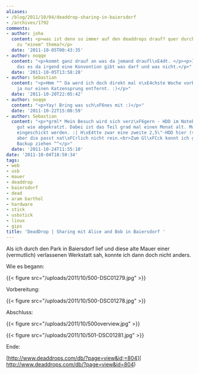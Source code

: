 ```yaml
---
aliases:
- /blog/2011/10/04/deaddrop-sharing-in-baiersdorf
- /archives/1792
comments:
- author: joha
  content: <p>was ist denn so immer auf den deaddrops drauf? quer durch die bank oder
    zu "einem" thema?</p>
  date: '2011-10-05T00:43:35'
- author: noqqe
  content: "<p>kommt ganz drauf an was da jemand draufl\xE4dt. </p><p>Ich denke nicht
    das es da irgend eine Konvention gibt was darf und was nicht.</p>"
  date: '2011-10-05T13:58:28'
- author: Sebastian
  content: "<p>Hmm ^^ Da werd ich doch direkt mal n\xE4chste Woche vorbeisehen, ist
    ja nur einen Katzensprung entfernt. :)</p>"
  date: '2011-10-20T22:05:42'
- author: noqqe
  content: "<p>Yay! Bring was sch\xF6nes mit :)</p>"
  date: '2011-10-22T15:08:59'
- author: Sebastian
  content: "<p>*grml* Mein Besuch wird sich verz\xF6gern - HDD im Notebook ist so
    gut wie abgekratzt. Dabei ist das Teil grad mal einen Monat alt. Muss also erstmal
    eingeschickt werden. :| H\xE4tte zwar eine zweite 2,5\"-HDD hier (vom alten Notebook),
    aber die passt nat\xFCrlich nicht rein.<br>Zum Gl\xFCck konnt ich grad noch ein
    Backup ziehen ^^</p>"
  date: '2011-10-24T11:55:10'
date: '2011-10-04T18:50:34'
tags:
- web
- usb
- mauer
- deaddrop
- baiersdorf
- dead
- aram barthol
- hardware
- stick
- usbstick
- linux
- gips
title: 'DeadDrop | Sharing mit Alice and Bob in Baiersdorf '
---
```


Als ich durch den Park in Baiersdorf lief und diese alte Mauer einer
(vermutlich) verlassenen Werkstatt sah, konnte ich dann doch nicht anders.

Wie es begann:

{{< figure src="/uploads/2011/10/500-DSC01279.jpg" >}}

Vorbereitung:

{{< figure src="/uploads/2011/10/500-DSC01278.jpg" >}}

Abschluss:

{{< figure src="/uploads/2011/10/500overview.jpg" >}}

{{< figure src="/uploads/2011/10/501-DSC01281.jpg" >}}

Ende:

[http://www.deaddrops.com/db/?page=view&id;=804]( http://www.deaddrops.com/db/?page=view&id=804)